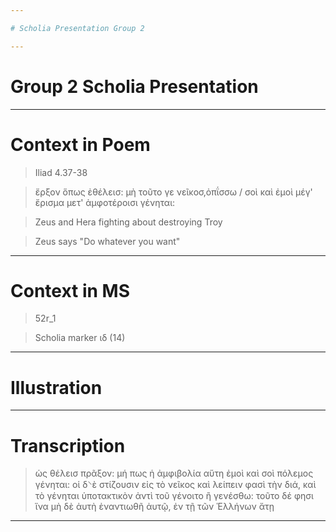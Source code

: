 ```yaml
---

# Scholia Presentation Group 2

---
```


# Group 2 Scholia Presentation

---

# Context in Poem
>Iliad 4.37-38

>ἔρξον ὅπως ἐθέλεισ: μὴ τοῦτο γε νεῖκοσ,ὀπΐσσω /
>σοὶ καὶ ἐμοὶ μέγ' ἔρισμα μετ' ἀμφοτέροισι γένηται:

>Zeus and Hera fighting about destroying Troy 

>Zeus says "Do whatever you want"

---

# Context in MS
>52r_1

>Scholia marker ιδ (14)

---

# Illustration

---

# Transcription
> ὡς θέλεισ πρᾶξον: μή πως ἡ ἀμφιβολία αὕτη ἐμοὶ καὶ σοὶ πόλεμος γένηται: οἱ δ⸌ὲ στίζουσιν εἰς τὸ νεῖκος καὶ λείπειν φασὶ τὴν διά, καὶ τὸ γένηται ὑποτακτικὸν ἀντὶ τοῦ γένοιτο ἢ γενέσθω: τοῦτο δέ φησι ἵνα μὴ δὲ ἀυτὴ ἐναντιωθῆ ἀυτῷ, ἐν τῇ τῶν Ἑλλήνων ἄτῃ

---
